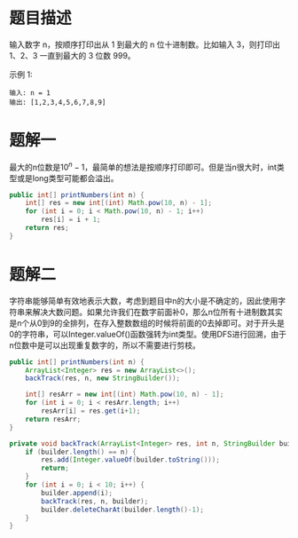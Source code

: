 # 题目描述

输入数字 n，按顺序打印出从 1 到最大的 n 位十进制数。比如输入 3，则打印出 1、2、3 一直到最大的 3 位数 999。

示例 1:

```
输入: n = 1
输出: [1,2,3,4,5,6,7,8,9]
```

# 题解一

最大的n位数是$10^n-1$，最简单的想法是按顺序打印即可。但是当n很大时，int类型或是long类型可能都会溢出。

```java
public int[] printNumbers(int n) {
    int[] res = new int[(int) Math.pow(10, n) - 1];
    for (int i = 0; i < Math.pow(10, n) - 1; i++)
        res[i] = i + 1;
    return res;
}
```

# 题解二

字符串能够简单有效地表示大数，考虑到题目中n的大小是不确定的，因此使用字符串来解决大数问题。如果允许我们在数字前面补0，那么n位所有十进制数其实是n个从0到9的全排列，在存入整数数组的时候将前面的0去掉即可。对于开头是0的字符串，可以Integer.valueOf()函数强转为int类型。使用DFS进行回溯，由于n位数中是可以出现重复数字的，所以不需要进行剪枝。

```java
public int[] printNumbers(int n) {
    ArrayList<Integer> res = new ArrayList<>();
    backTrack(res, n, new StringBuilder());

    int[] resArr = new int[(int) Math.pow(10, n) - 1];
    for (int i = 0; i < resArr.length; i++)
        resArr[i] = res.get(i+1);
    return resArr;
}

private void backTrack(ArrayList<Integer> res, int n, StringBuilder builder) {
    if (builder.length() == n) {
        res.add(Integer.valueOf(builder.toString()));
        return;
    }
    for (int i = 0; i < 10; i++) {
        builder.append(i);
        backTrack(res, n, builder);
        builder.deleteCharAt(builder.length()-1);
    }
}
```